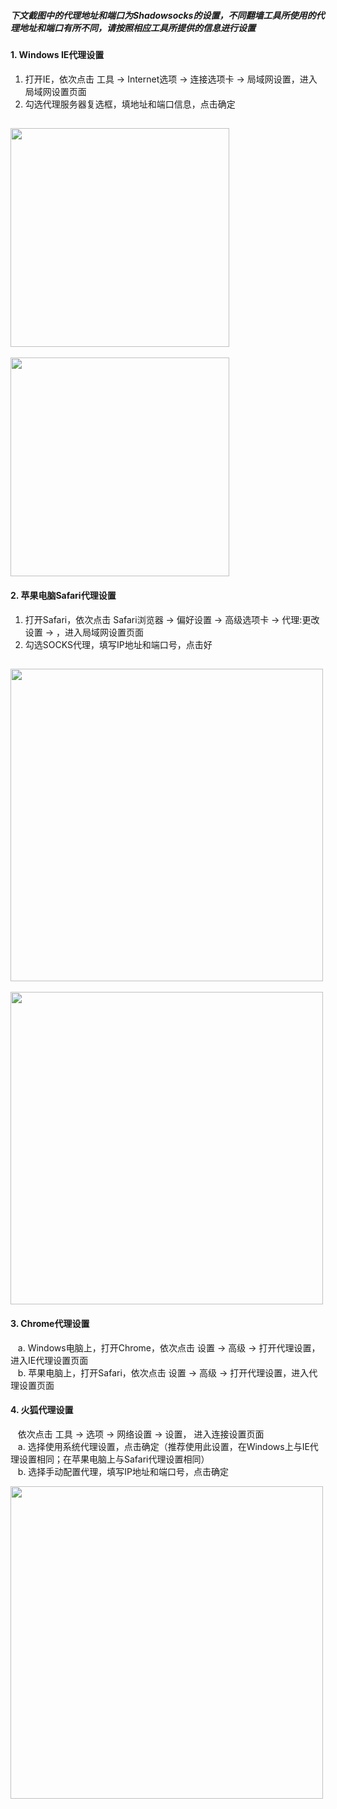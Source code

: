 ##### 下文截图中的代理地址和端口为Shadowsocks的设置，不同翻墙工具所使用的代理地址和端口有所不同，请按照相应工具所提供的信息进行设置

#### 1. Windows IE代理设置
1. 打开IE，依次点击 工具 -> Internet选项 -> 连接选项卡 -> 局域网设置，进入局域网设置页面
2. 勾选代理服务器复选框，填地址和端口信息，点击确定 <br/>

[<img src="../blob/master/resources/browser/ie_01.PNG?raw=true" width="350px"/>](../blob/master/resources/browser/ie_01.PNG?raw=true)
--
[<img src="../blob/master/resources/browser/ie_02.PNG?raw=true" width="350px"/>](../blob/master/resources/browser/ie_02.PNG?raw=true)


#### 2. 苹果电脑Safari代理设置
1. 打开Safari，依次点击 Safari浏览器 -> 偏好设置 -> 高级选项卡 -> 代理:更改设置 -> ，进入局域网设置页面
2. 勾选SOCKS代理，填写IP地址和端口号，点击好 <br/>

[<img src="../blob/master/resources/browser/safari_01.PNG?raw=true" width="500px"/>](../blob/master/resources/browser/safari_01.PNG?raw=true)
--
[<img src="../blob/master/resources/browser/safari_02.PNG?raw=true" width="500px"/>](../blob/master/resources/browser/safari_02.PNG?raw=true)


#### 3. Chrome代理设置
&nbsp;&nbsp; a. Windows电脑上，打开Chrome，依次点击 设置 -> 高级 -> 打开代理设置，进入IE代理设置页面 <br/>
&nbsp;&nbsp; b. 苹果电脑上，打开Safari，依次点击 设置 -> 高级 -> 打开代理设置，进入代理设置页面


#### 4. 火狐代理设置
&nbsp;&nbsp; 依次点击 工具 -> 选项 -> 网络设置 -> 设置， 进入连接设置页面 <br/>
&nbsp;&nbsp; a. 选择使用系统代理设置，点击确定（推荐使用此设置，在Windows上与IE代理设置相同；在苹果电脑上与Safari代理设置相同）<br/>
&nbsp;&nbsp; b. 选择手动配置代理，填写IP地址和端口号，点击确定 <br/>

[<img src="../blob/master/resources/browser/ff_01.PNG?raw=true" width="500px"/>](../blob/master/resources/browser/ff_01.PNG?raw=true)
